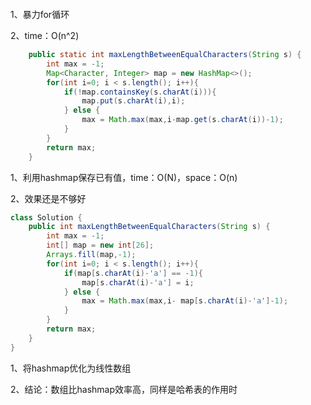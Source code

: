 ```java

```

1、暴力for循环

2、time：O(n^2)







```java
    public static int maxLengthBetweenEqualCharacters(String s) {
        int max = -1;
        Map<Character, Integer> map = new HashMap<>();
        for(int i=0; i < s.length(); i++){
            if(!map.containsKey(s.charAt(i))){
                map.put(s.charAt(i),i);
            } else {
                max = Math.max(max,i-map.get(s.charAt(i))-1);
            }
        }
        return max;
    }

```

1、利用hashmap保存已有值，time：O(N)，space：O(n)

2、效果还是不够好









```java
class Solution {
    public int maxLengthBetweenEqualCharacters(String s) {
        int max = -1;
        int[] map = new int[26];
        Arrays.fill(map,-1);
        for(int i=0; i < s.length(); i++){
            if(map[s.charAt(i)-'a'] == -1){
                map[s.charAt(i)-'a'] = i;
            } else {
                max = Math.max(max,i- map[s.charAt(i)-'a']-1);
            }
        }
        return max;
    }
}
```

1、将hashmap优化为线性数组

2、结论：数组比hashmap效率高，同样是哈希表的作用时



































